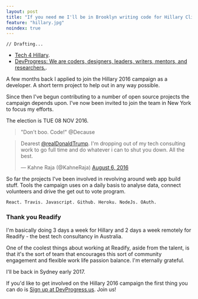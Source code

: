 ```yaml
---
layout: post
title: "If you need me I'll be in Brooklyn writing code for Hillary Clinton."
feature: "hillary.jpg"
noindex: true
---
```


	// Drafting...

- [Tech 4 Hillary](https://www.hillaryclinton.com/page/tech/).
- [DevProgress: We are coders, designers, leaders, writers, mentors, and researchers.](http://devprogress.us/).

A few months back I applied to join the Hillary 2016 campaign as a developer. A short term project to help out in any way possible.

Since then I've begun contributing to a number of open source projects the campaign depends upon. I've now been invited to join the team in New York to focus my efforts.

The election is TUE 08 NOV 2016. 

>"Don't boo. Code!" @Decause

<blockquote class="twitter-tweet" data-lang="en"><p lang="en" dir="ltr">Dearest <a href="https://twitter.com/realDonaldTrump">@realDonaldTrump</a>. I&#39;m dropping out of my tech consulting work to go full time and do whatever i can to shut you down. All the best.</p>&mdash; Kahne Raja (@KahneRaja) <a href="https://twitter.com/KahneRaja/status/761897608629489665">August 6, 2016</a></blockquote>
<script async src="//platform.twitter.com/widgets.js" charset="utf-8"></script>

So far the projects I've been involved in revolving around web app build stuff. Tools the campaign uses on a daily basis to analyse data, connect volunteers and drive the get out to vote program.

	React. Travis. Javascript. Github. Heroku. NodeJs. OAuth.

### Thank you Readify

I'm basically doing 3 days a week for Hillary and 2 days a week remotely for Readify - the best tech consultancy in Australia.

One of the coolest things about working at Readify, aside from the talent, is that it's the sort of team that encourages this sort of community engagement and flexible work life passion balance. I'm eternally grateful.

I'll be back in Sydney early 2017.

If you'd like to get involved on the Hillary 2016 campaign the first thing you can do is [Sign up at DevProgress.us](http://DevProgress.us). Join us!